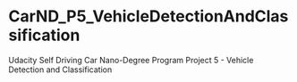 # CarND_P5_VehicleDetectionAndClassification
Udacity Self Driving Car Nano-Degree Program Project 5 - Vehicle Detection and Classification
